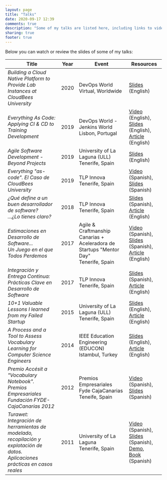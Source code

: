 ```yaml
---
layout: page
title: "Talks"
date: 2020-09-17 12:39
comments: true
description: "Some of my talks are listed here, including links to videos or slides. As with the articles in this Blog, in my talks I share thoughts, experiments and ideas about software, internet and entrepreneurship. Looking at peopleware, the human side of technology."
sharing: true
footer: true
---
```


Below you can watch or review the slides of some of my talks:

Title                                                             | Year | Event                                                    | Resources                             |
----------------------------------------------------------------- | ---- | -------------------------------------------------------- | ------------------------------------  |
_Building a Cloud Native Platform to Provide Lab Instances at CloudBees University_ | 2020 | DevOps World <br /> Virtual, Worldwide | [Slides](https://www.slideshare.net/romenrg/building-a-cloud-native-platform-to-provide-lab-instances-at-cloudbees-university/) (English)
_Everything As Code: Applying CI & CD to Training Development_    | 2019 | DevOps World - Jenkins World <br /> Lisbon, Portugal          | [Video](https://youtu.be/1hda-bVYaVc) (English), <br /> [Slides](https://www.slideshare.net/romenrg/dwjw2019-lisbon-trainingascode-applying-ci-cd-to-training-development) (English), <br /> [Article](https://www.romenrg.com/blog/2019/12/31/everything-as-code/) (English)
_Agile Software Development - Beyond Projects_                    | 2019 | University of La Laguna (ULL) <br /> Tenerife, Spain | [Slides](https://www.slideshare.net/romenrg/agile-software-development-beyond-projects-ull) (English)
_Everything "as-code". El Caso de CloudBees University_           | 2019 | TLP Innova <br /> Tenerife, Spain                             | [Video](https://youtu.be/RyWSqxSIyVg) (Spanish), [Slides](https://www.slideshare.net/romenrg/everything-as-code-cloudbees-university) (Spanish)
_¿Qué define a un buen desarrollador de software? <br /> ...¿Lo tienes claro?_ | 2018 | TLP Innova <br /> Tenerife, Spain | [Slides](https://www.slideshare.net/romenrg/qu-define-a-un-buen-desarrollador-de-software) (Spanish), <br /> [Article](https://www.romenrg.com/blog/2018/12/29/what-makes-a-great-software-engineer/) (English)
_Estimaciones en Desarrollo de Software... <br /> Un Juego en el que Todos Perdemos_ | 2017 | Agile & Craftmanship Canarias + Aceleradora de Startups "Mentor Day" <br /> Tenerife, Spain | [Video](https://youtu.be/koFmPR3TW0g) (Spanish), <br /> [Slides](https://www.slideshare.net/romenrg/estimaciones-en-desarrollo-de-software-versin-2017) (Spanish), <br /> [Article](https://www.romenrg.com/blog/2015/09/28/why-asking-developers-for-time-estimates-in-software-projects-is-a-terrible-idea-and-how-to-bypass-it-with-scrum/) (English)
_Integración y Entrega Continua: <br /> Prácticas Clave en Desarrollo de Software_ | 2017 | TLP Innova <br /> Tenerife, Spain | [Slides](https://www.slideshare.net/romenrg/integracion-y-entrega-continua-tlp-innova-2017) (Spanish), [Article](https://www.romenrg.com/blog/2017/12/31/continuous-integration-delivery-deployment/) (English)
_10+1 Valuable Lessons I learned from my Failed Startup_ | 2015 | University of La Laguna (ULL) <br /> Tenerife, Spain | [Slides](https://www.slideshare.net/romenrg/101-valuable-lessons-i-learned-from-my-failed-startup) (English), [Article](https://www.romenrg.com/blog/2015/03/17/10-plus-1-valuable-lessons-i-learned-from-my-failed-startup/) (English)
_A Process and a Tool to Assess Vocabulary Learning for Computer Science Engineers_ | 2014 | IEEE Education Engineering (EDUCON) <br /> Istambul, Turkey | [Slides](https://www.slideshare.net/secret/MOfkEL0ICnCBhr) (English), [Article](https://ieeexplore.ieee.org/document/6826163) (English)
_Premio Accésit a "Vocabulary Notebook". <br /> Premios Empresariales Fundación FYDE-CajaCanarias 2012_ | 2012 | Premios Empresariales <br /> Fyde CajaCanarias <br /> Teneife, Spain | [Video](https://youtu.be/MXkKLFlTpbw) (Spanish), <br /> [Slides](https://www.slideshare.net/secret/aAz1fyofObEPsX) (Spanish)
_Turawet: <br /> Integración de herramientas de modelado, recopilación y explotación de datos. <br /> Aplicaciones prácticas en casos reales_ | 2011 | University of La Laguna <br /> Tenerife, Spain | [Video](https://youtu.be/4BLMhpE66yQ) (Spanish), <br /> [Slides](https://www.slideshare.net/secret/I70JF08TCMEenr) (Spanish), <br /> [Demo](https://youtu.be/k9qX9cnQfSw), <br /> [Book](../docs/Memoria_Final_Proyecto_Turawet.pdf) (Spanish)

